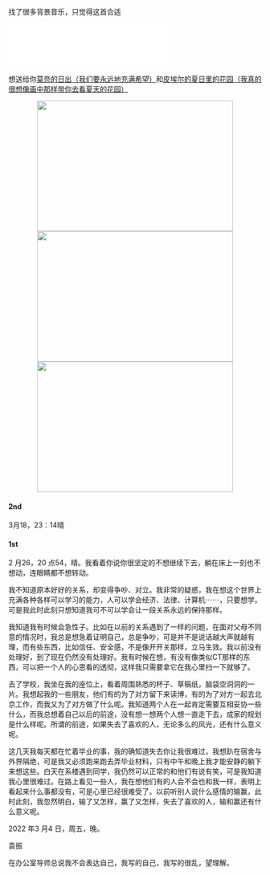 
找了很多背景音乐，只觉得这首合适  
<iframe frameborder="no" border="0" marginwidth="0" marginheight="0" width=330 height=86 src="//music.163.com/outchain/player?type=2&id=817880&auto=1&height=66"></iframe>

想送给你[莫奈的日出（我们要永远地充满希望）](https://raw.githubusercontent.com/zy2zxy/zy2zxy.github.io/main/1.jpg)和[皮埃尔的夏日里的花园（我真的很想像画中那样带你去看夏天的花园）](https://raw.githubusercontent.com/zy2zxy/zy2zxy.github.io/main/2.jpg)

<div style="text-align:center"><img src="https://raw.githubusercontent.com/zy2zxy/zy2zxy.github.io/main/1.jpg" width = "390" height = "260" align=center/></div>


<div style="text-align:center"><img src="https://raw.githubusercontent.com/zy2zxy/zy2zxy.github.io/main/2.jpg" width = "390" height = "260" align=center/></div>

<div style="text-align:center"><img src="https://pan.baidu.com/s/1HGYzdC6CJCr8pKe_kiI5pg" width = "390" height = "260" align=center/></div>


#### 2nd

3月18，23：14晴





#### 1st

2 月26，20 点54，晴。我看着你说你很坚定的不想继续下去，躺在床上一刻也不想动，连眼睛都不想转动。

我不知道原本好好的关系，却变得争吵、对立。我非常的疑惑，我在想这个世界上充满各种各样可以学习的能力，人可以学会经济、法律、计算机⋯⋯，只要想学。可是我此时此刻只想知道我可不可以学会让一段关系永远的保持那样。

我知道我有时候会急性子。比如在以前的关系遇到了一样的问题，在面对父母不同意的情况时，我总是想急着证明自己，总是争吵，可是并不是说话越大声就越有理，而有些东西，比如信任、安全感，不是像开开关那样，立马生效。我以前没有处理好，到了现在仍然没有处理好。我有时候在想，有没有像类似CT那样的东西，可以把一个人的心思看的透彻，这样我只需要拿它在我心里扫一下就够了。

去了学校，我坐在我的座位上，看着周围熟悉的杯子、草稿纸，脑袋空洞洞的一片。我想起我的一些朋友，他们有的为了对方留下来读博，有的为了对方一起去北京工作，而我又为了对方做了什么呢。我知道两个人在一起肯定需要互相妥协一些什么，而我总想着自己以后的前途，没有想一想两个人想一直走下去，成家的规划是什么样呢。所谓的前途，如果失去了喜欢的人，无论多么的风光，还有什么意义呢。

这几天我每天都在忙着毕业的事，我的确知道失去你让我很难过，我想趴在宿舍与外界隔绝，可是我又必须跑来跑去弄毕业材料，只有中午和晚上我才能安静的躺下来想这些。白天在系楼遇到同学，我仍然可以正常的和他们有说有笑，可是我知道我心里很难过。在路上看见一些人，我在想他们有的人会不会也和我一样，表明上看起来什么事都没有，可是心里已经很难受了。以前听别人说什么感情的输赢，此时此刻，我忽然明白，输了又怎样，赢了又怎样，失去了喜欢的人，输和赢还有什么意义呢。

2022 年3 月4 日，周五，晚。

袁振

在办公室导师总说我不会表达自己，我写的自己，我写的很乱，望理解。
